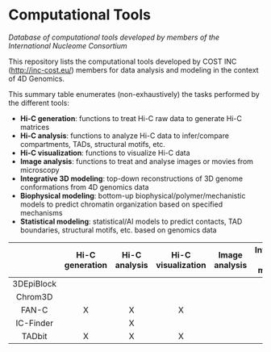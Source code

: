 # Computational Tools
*Database of computational tools developed by members of the International Nucleome Consortium*

This repository lists the computational tools developed by COST INC (http://inc-cost.eu/) members for data analysis and modeling in the context of 4D Genomics.

This summary table enumerates (non-exhaustively) the tasks performed by the different tools:
- **Hi-C generation**: functions to treat Hi-C raw data to generate Hi-C matrices 
- **Hi-C analysis**: functions to analyze Hi-C data to infer/compare compartments, TADs, structural motifs, etc. 
- **Hi-C visualization**: functions to visualize Hi-C data 
- **Image analysis**: functions to treat and analyse images or movies from microscopy 
- **Integrative 3D modeling**: top-down reconstructions of 3D genome conformations from 4D genomics data 
- **Biophysical modeling**: bottom-up biophysical/polymer/mechanistic models to predict chromatin organization based on specified mechanisms 
- **Statistical modeling**: statistical/AI models to predict contacts, TAD boundaries, structural motifs, etc. based on genomics data


|   | Hi-C generation | Hi-C analysis | Hi-C visualization | Image analysis | Integrative 3D modeling | Biophysical modeling | Statistical modeling |
| :---------: | :----: |:----: |:----: |:----: |:----: |:----: |:----: |
| 3DEpiBlock |  |  | | | | X| |
| Chrom3D |  |  | | |X | | |
|FAN-C | X | X |X | | | | |
| IC-Finder  |   | X | | | | | |
| TADbit | X | X |X | | X| | |
